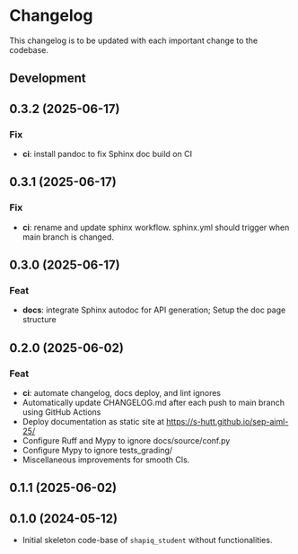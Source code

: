 # Changelog
This changelog is to be updated with each important change to the codebase.

## Development

## 0.3.2 (2025-06-17)

### Fix

- **ci**: install pandoc to fix Sphinx doc build on CI

## 0.3.1 (2025-06-17)

### Fix

- **ci**: rename and update sphinx workflow. sphinx.yml should trigger when main branch is changed.

## 0.3.0 (2025-06-17)

### Feat

- **docs**: integrate Sphinx autodoc for API generation; Setup the doc page structure

## 0.2.0 (2025-06-02)

### Feat

- **ci**: automate changelog, docs deploy, and lint ignores
- Automatically update CHANGELOG.md after each push to main branch using GitHub Actions
- Deploy documentation as static site at https://s-hutt.github.io/sep-aiml-25/
- Configure Ruff and Mypy to ignore docs/source/conf.py
- Configure Mypy to ignore tests_grading/
- Miscellaneous improvements for smooth CIs.

## 0.1.1 (2025-06-02)

## 0.1.0 (2024-05-12)
- Initial skeleton code-base of `shapiq_student` without functionalities.
